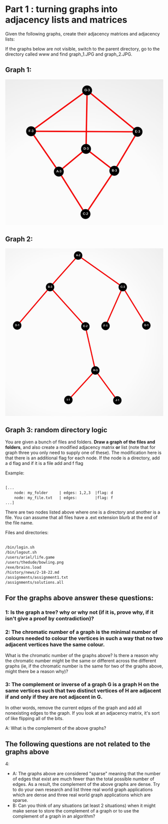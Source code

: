 # Part 1 : turning graphs into adjacency lists and matrices

Given the following graphs, create their adjacency matrices and adjacency lists:

If the graphs below are not visible, switch to the parent directory, go to the directory called www and find graph_1.JPG and graph_2.JPG.

## Graph 1:
![kite](../Assignments/www/graph_1.JPG)

## Graph 2:
![unbalanced tree](../Assignments/www/graph_2.JPG)

## Graph 3: random directory logic

You are given a bunch of files and folders. **Draw a graph of the files and folders**, and also create a modified adjacency matrix **or** list (note that for graph three you only need to supply one of these). The modification here is that there is an additional flag for each node. If the node is a directory, add a d flag and if it is a file add and f flag

Example:

```

[...
    node: my_folder     | edges: 1,2,3  |flag: d
    node: my_file.txt   | edges:        |flag: f
...]

```
There are two nodes listed above where one is a directory and another is a file. You can assume that all files have a .ext extension blurb at the end of the file name. 

Files and directories:

```

/bin/login.sh
/bin/logout.sh
/users/ariel/life.game
/users/thedude/bowling.png
/exe/brains.load
/history/news/2-18-22.md
/assignments/assignment1.txt
/assignments/solutions.all

```

## For the graphs above answer these questions:

### 1: Is the graph a tree? why or why not (if it is, prove why, if it isn't give a proof by contradiction)?

### 2: The chromatic number of a graph is the minimal number of colours needed to colour the vertices in such a way that no two adjacent vertices have the same colour.

What is the chromatic number of the graphs above? Is there a reason why the chromatic number might be the same or different across the different graphs (ie, if the chromatic number is the same for two of the graphs above, might there be a reason why)?

### 3: The complement or inverse of a graph G is a graph H on the same vertices such that two distinct vertices of H are adjacent if and only if they are not adjacent in G.

In other words, remove the current edges of the graph and add all nonexisting edges to the graph. If you look at an adjacency matrix, it's sort of like flipping all of the bits.

A: What is the complement of the above graphs?


## The following questions are not related to the graphs above

4: 
- A: The graphs above are considered "sparse" meaning that the number of edges that exist are much fewer than the total possible number of edges. As a result, the complement of the above graphs are dense. Try to do your own research and list three real world graph applications which are dense and three real world graph applications which are sparse.
- B: Can you think of any situations (at least 2 situations) when it might make sense to store the complement of a graph or to use the complement of a graph in an algorithm? 